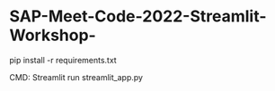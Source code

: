 # SAP-Meet-Code-2022-Streamlit-Workshop-
pip install -r requirements.txt




CMD: Streamlit run streamlit_app.py
